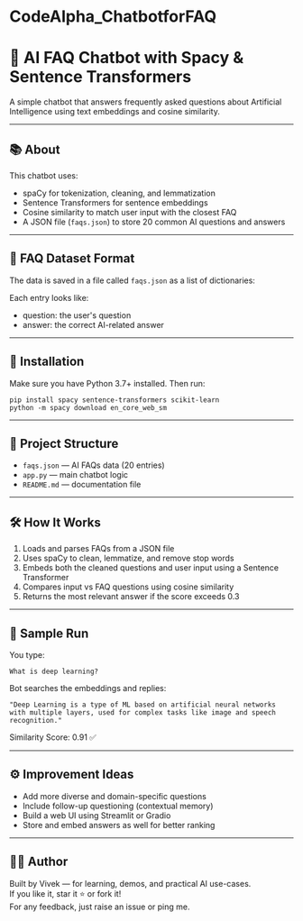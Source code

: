 # CodeAlpha_ChatbotforFAQ
# 🤖 AI FAQ Chatbot with Spacy & Sentence Transformers

A simple chatbot that answers frequently asked questions about Artificial Intelligence using text embeddings and cosine similarity.

---

## 📚 About

This chatbot uses:
- spaCy for tokenization, cleaning, and lemmatization  
- Sentence Transformers for sentence embeddings  
- Cosine similarity to match user input with the closest FAQ  
- A JSON file (`faqs.json`) to store 20 common AI questions and answers  

---

## 🧠 FAQ Dataset Format

The data is saved in a file called `faqs.json` as a list of dictionaries:

Each entry looks like:
- question: the user's question
- answer: the correct AI-related answer

---

## 🔌 Installation

Make sure you have Python 3.7+ installed. Then run:

```
pip install spacy sentence-transformers scikit-learn
python -m spacy download en_core_web_sm
```

---

## 📂 Project Structure

- `faqs.json` — AI FAQs data (20 entries)  
- `app.py` — main chatbot logic  
- `README.md` — documentation file  

---

## 🛠 How It Works

1. Loads and parses FAQs from a JSON file  
2. Uses spaCy to clean, lemmatize, and remove stop words  
3. Embeds both the cleaned questions and user input using a Sentence Transformer  
4. Compares input vs FAQ questions using cosine similarity  
5. Returns the most relevant answer if the score exceeds 0.3  

---

## 🧪 Sample Run

You type:
```
What is deep learning?
```

Bot searches the embeddings and replies:
```
"Deep Learning is a type of ML based on artificial neural networks with multiple layers, used for complex tasks like image and speech recognition."
```

Similarity Score: 0.91 ✅

---

## ⚙️ Improvement Ideas

- Add more diverse and domain-specific questions  
- Include follow-up questioning (contextual memory)  
- Build a web UI using Streamlit or Gradio  
- Store and embed answers as well for better ranking  

---

## 👩‍💻 Author

Built by Vivek — for learning, demos, and practical AI use-cases.  
If you like it, star it ⭐ or fork it!  
For any feedback, just raise an issue or ping me.
